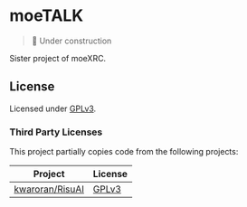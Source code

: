 # moeTALK

> 🚧 Under construction

Sister project of moeXRC.

## License

Licensed under [GPLv3](LICENSE).

### Third Party Licenses

This project partially copies code from the following projects:

| Project | License |
|---|---|
| [kwaroran/RisuAI](https://github.com/kwaroran/RisuAI) | [GPLv3](https://github.com/kwaroran/RisuAI/blob/main/LICENSE) |
